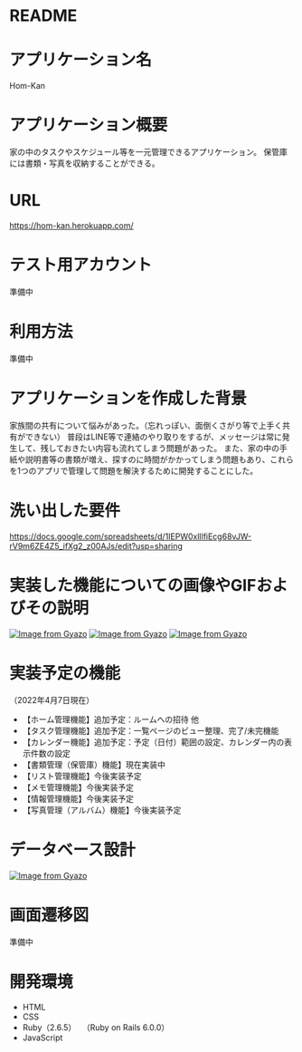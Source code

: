 # README


# アプリケーション名
Hom-Kan


# アプリケーション概要
家の中のタスクやスケジュール等を一元管理できるアプリケーション。
保管庫には書類・写真を収納することができる。


# URL
https://hom-kan.herokuapp.com/


# テスト用アカウント
準備中


# 利用方法
準備中


# アプリケーションを作成した背景
家族間の共有について悩みがあった。（忘れっぽい、面倒くさがり等で上手く共有ができない）
普段はLINE等で連絡のやり取りをするが、メッセージは常に発生して、残しておきたい内容も流れてしまう問題があった。
また、家の中の手紙や説明書等の書類が増え、探すのに時間がかかってしまう問題もあり、これらを1つのアプリで管理して問題を解決するために開発することにした。


# 洗い出した要件
https://docs.google.com/spreadsheets/d/1IEPW0xlllfiEcg68vJW-rV9m6ZE4Z5_ifXg2_z00AJs/edit?usp=sharing


# 実装した機能についての画像やGIFおよびその説明
[![Image from Gyazo](https://i.gyazo.com/e445f26acfee04b6544c65965ae1b2da.png)](https://gyazo.com/e445f26acfee04b6544c65965ae1b2da)
[![Image from Gyazo](https://i.gyazo.com/2f12f02d81b9e9200d87dbedc6755367.gif)](https://gyazo.com/2f12f02d81b9e9200d87dbedc6755367)
[![Image from Gyazo](https://i.gyazo.com/e5955c18fefeca1e6baa76baac1cf0d2.gif)](https://gyazo.com/e5955c18fefeca1e6baa76baac1cf0d2)


# 実装予定の機能
（2022年4月7日現在）
* 【ホーム管理機能】追加予定：ルームへの招待 他
* 【タスク管理機能】追加予定：一覧ページのビュー整理、完了/未完機能
* 【カレンダー機能】追加予定：予定（日付）範囲の設定、カレンダー内の表示件数の設定
* 【書類管理（保管庫）機能】現在実装中
* 【リスト管理機能】今後実装予定
* 【メモ管理機能】今後実装予定
* 【情報管理機能】今後実装予定
* 【写真管理（アルバム）機能】今後実装予定  
  

# データベース設計
[![Image from Gyazo](https://i.gyazo.com/93d88a8c658ff48b4999abe4436f97d9.png)](https://gyazo.com/93d88a8c658ff48b4999abe4436f97d9)


# 画面遷移図
準備中


# 開発環境

* HTML
* CSS
* Ruby（2.6.5）
　（Ruby on Rails 6.0.0）
* JavaScript
